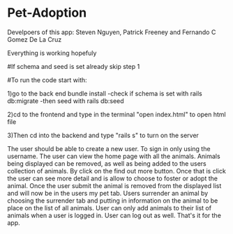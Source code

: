 # Pet-Adoption
Develpoers of this app: Steven Nguyen, Patrick Freeney and Fernando C Gomez De La Cruz

Everything is working hopefuly

#If schema and seed is set already skip step 1

#To run the code start with:

1)go to the back end bundle install
    -check if schema is set with rails db:migrate
    -then seed with rails db:seed

2)cd to the frontend and type in the terminal "open index.html" to open html file

3)Then cd into the backend and type "rails s" to turn on the server

The user should be able to create a new user. To sign in only using the username.
The user can view the home page with all the animals. Animals being displayed can be removed,
as well as being added to the users collection of animals. By click on the find out more button.
Once that is click the user can see more detail and is allow to choose to foster or adopt the animal.
Once the user submit the animal is removed from the displayed list and will now be in the users my pet tab. Users surrender an animal by choosing the surrender tab and putting in information on the animal to be place on the list of all animals. User can only add animals to their list of animals when a user is logged in. User can log out as well. That's it for the app.
